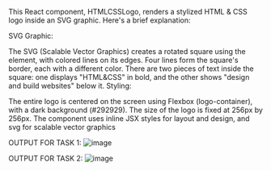 This React component, HTMLCSSLogo, renders a stylized HTML & CSS logo inside an SVG graphic. Here's a brief explanation:

SVG Graphic:

The SVG (Scalable Vector Graphics) creates a rotated square using the <path> element, with colored lines on its edges.
Four lines form the square's border, each with a different color.
There are two pieces of text inside the square: one displays "HTML&CSS" in bold, and the other shows "design and build websites" below it.
Styling:

The entire logo is centered on the screen using Flexbox (logo-container), with a dark background (#292929).
The size of the logo is fixed at 256px by 256px.
The component uses inline JSX styles for layout and design, and svg for scalable vector graphics



OUTPUT FOR TASK 1: ![image](https://github.com/user-attachments/assets/b29dae9c-cefe-4064-b974-0e6c6bbceb4d)

OUTPUT FOR TASK 2:
![image](https://github.com/user-attachments/assets/c5f74448-232f-4267-ad28-0faab365812b)
